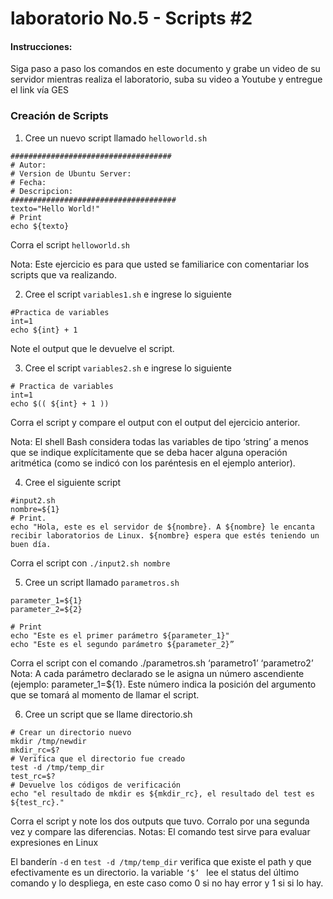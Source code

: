 # laboratorio No.5 - Scripts #2

#### Instrucciones:
Siga paso a paso los comandos en este documento y grabe un video de su servidor mientras realiza el laboratorio, suba su video a Youtube y entregue el link vía GES

### Creación de Scripts
1. Cree un nuevo script llamado ```helloworld.sh```

```#!/bin/bash
####################################
# Autor: 
# Version de Ubuntu Server:
# Fecha: 
# Descripcion:
#####################################
texto="Hello World!"
# Print
echo ${texto}
```


Corra el script ```helloworld.sh```



Nota: Este ejercicio es para que usted se familiarice con comentariar los scripts que va realizando.

2. Cree el script ```variables1.sh``` e ingrese lo siguiente

```#/bin/bash
#Practica de variables
int=1
echo ${int} + 1
```


Note el output que le devuelve el script.

3. Cree el script ```variables2.sh``` e ingrese lo siguiente

```#!/bin/bash
# Practica de variables
int=1
echo $(( ${int} + 1 )) 
```

Corra el script y compare el output con el output del ejercicio anterior.

Nota: El shell Bash considera todas las variables de tipo ‘string’ a menos que se indique explícitamente que se deba hacer alguna operación aritmética (como se indicó con los paréntesis en el ejemplo anterior).

4. Cree el siguiente script
   
```#!/bin/bash
#input2.sh
nombre=${1}
# Print.
echo "Hola, este es el servidor de ${nombre}. A ${nombre} le encanta recibir laboratorios de Linux. ${nombre} espera que estés teniendo un buen día.
```
Corra el script con ```./input2.sh nombre```

5. Cree un script llamado ```parametros.sh```
```#!/bin/bash
parameter_1=${1}
parameter_2=${2}

# Print
echo "Este es el primer parámetro ${parameter_1}"
echo "Este es el segundo parámetro ${parameter_2}”
```

Corra el script con el comando ./parametros.sh ‘parametro1’ ‘parametro2’
Nota: A cada parámetro declarado se le asigna un número ascendiente (ejemplo: parameter_1=${1}. Este número indica la posición del argumento que se tomará al momento de llamar el script.

6. Cree un script que se llame directorio.sh

``` #!/bin/bash
# Crear un directorio nuevo
mkdir /tmp/newdir
mkdir_rc=$?
# Verifica que el directorio fue creado
test -d /tmp/temp_dir
test_rc=$?
# Devuelve los códigos de verificación 
echo "el resultado de mkdir es ${mkdir_rc}, el resultado del test es ${test_rc}."
```

Corra el script y note los dos outputs que tuvo. Corralo por una segunda vez y compare las diferencias.
Notas: 
El comando test sirve para evaluar expresiones en Linux 

El banderín ```-d``` en ```test -d /tmp/temp_dir``` verifica que existe el path y que efectivamente es un directorio.
la variable ```‘$’ ``` lee el status del último comando y lo despliega, en este caso como 0 si no hay error y 1 si si lo hay.


